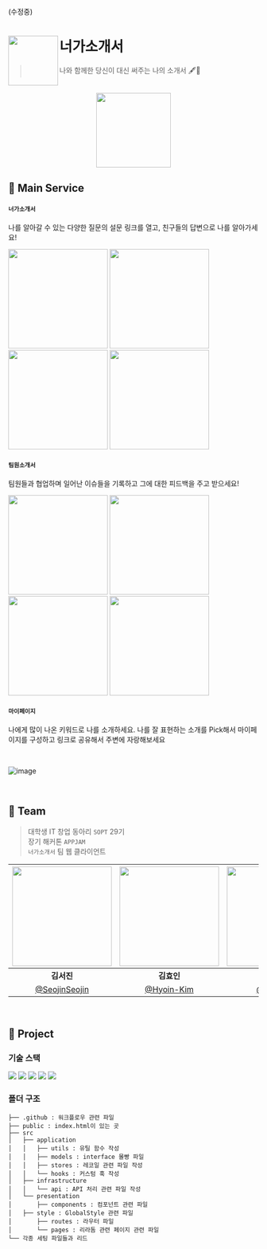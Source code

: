 (수정중)

# 너가소개서<img src="https://user-images.githubusercontent.com/73823388/150399439-ae1c9902-8e37-45a3-a6a5-f3d29e7601a4.png" align=left width=100>

> 나와 함께한 당신이 대신 써주는 나의 소개서 🖋📓

<br />

<div align="center">
  <img src="https://user-images.githubusercontent.com/73823388/150405288-e6c19597-8ff6-49ac-911f-fe0d36c8e400.gif" width=150>

</div>

## 📓 Main Service

#### `너가소개서` <br />
나를 알아갈 수 있는 다양한 질문의 설문 링크를 열고, 친구들의 답변으로 나를 알아가세요! <br />
<div align="left">
<img src="https://user-images.githubusercontent.com/73823388/150408607-bf7d2bf2-16ab-4dfa-b27f-320b52af827a.png" width=200>
<img src="https://user-images.githubusercontent.com/73823388/150408727-93c3744a-444c-480c-a941-1346ff4ea2d0.png" width=200>
  <img src="https://user-images.githubusercontent.com/73823388/150408869-d1c5a594-9d08-436d-9054-4ce74e51a7b9.png" width=200>
   <img src="https://user-images.githubusercontent.com/73823388/150410268-9d6daf89-1c0b-4a31-9263-1806e405dfdd.png" width=200>
</div>


#### `팀원소개서` <br />
팀원들과 협업하며 일어난 이슈들을 기록하고 그에 대한 피드백을 주고 받으세요! <br />
<div align="left">
<img src="https://user-images.githubusercontent.com/73823388/150412007-98f414e7-5b99-4410-b582-0a32782cec21.png" width=200>
<img src="https://user-images.githubusercontent.com/73823388/150412223-db984eb7-c2db-4018-bf20-e4a77ca7c08d.png" width=200>
  <img src="https://user-images.githubusercontent.com/73823388/150408869-d1c5a594-9d08-436d-9054-4ce74e51a7b9.png" width=200>
   <img src="https://user-images.githubusercontent.com/73823388/150410268-9d6daf89-1c0b-4a31-9263-1806e405dfdd.png" width=200>
</div>

#### `마이페이지` <br />
나에게 많이 나온 키워드로 나를 소개하세요. 나를 잘 표현하는 소개를 Pick해서 마이페이지를 구성하고 링크로 공유해서 주변에 자랑해보세요

<br />

![image](https://user-images.githubusercontent.com/73823388/150393581-05b5d78e-6283-48d4-b983-f75ebaaca34b.png)

<br />

## 📓 Team

> 대학생 IT 창업 동아리 `SOPT` 29기 <br />
> 장기 해커톤 `APPJAM` <br />
>  `너가소개서` 팀 웹 클라이언트 <br />

|<img src="https://user-images.githubusercontent.com/73823388/150397401-f3d3da1d-c684-49af-9c09-b9249500b6f2.png" width=200>|<img src="https://user-images.githubusercontent.com/73823388/150397586-80771a1c-b238-4c6e-9110-d4f852d3eb04.png" width=200>|<img src="https://user-images.githubusercontent.com/73823388/150397971-bc6a3585-5d1f-42fe-8fc8-36edcb4dcd2b.png" width=200>|<img src="https://user-images.githubusercontent.com/73823388/150397746-6ade7bc1-3c5f-4cbc-b1a0-9fe8599c1230.png" width=200>|
|:--:|:--:|:--:|:--:|
|**김서진**|**김효인**|**남주영**|**백지연**|
|[@SeojinSeojin](https://github.com/SeojinSeojin)|[@Hyoin-Kim](https://github.com/Hyoin-Kim)|[@jynam17](https://github.com/jynam17)|[@100Gyeon](https://github.com/100Gyeon)|

<br />

## 📓 Project
### 기술 스택
<div align="left">
  <img src="https://img.shields.io/badge/TypeScript-3178C6?style=flat-square&logo=typescript&logoColor=white"/>
  <img src="https://img.shields.io/badge/React-61DAFB?style=flat-square&logo=React&logoColor=white"/>
  <img src="https://img.shields.io/badge/recoil-764ABC?style=flat-square&logo=&logoColor=white"/>
  <img src="https://img.shields.io/badge/axios-339933?style=flat-square&logo=&logoColor=white"/>
   <img src="https://img.shields.io/badge/styled--components-DB7093?style=flat-square&logo=styled-components&logoColor=white"/>
</div>

### 폴더 구조

```
├── .github : 워크플로우 관련 파일
├── public : index.html이 있는 곳
├── src
│   ├── application 
│   │   ├── utils : 유틸 함수 작성
│   │   ├── models : interface 몰빵 파일 
│   │   ├── stores : 레코일 관련 파일 작성
│   │   └── hooks : 커스텀 훅 작성 
│   ├── infrastructure 
│   │   └── api : API 처리 관련 파일 작성 
│   └── presentation 
│       ├── components : 컴포넌트 관련 파일 
│	├── style : GlobalStyle 관련 파일
│       ├── routes : 라우터 파일 
│       └── pages : 리라돔 관련 페이지 관련 파일 
└── 각종 세팅 파일들과 리드 
```
### 
